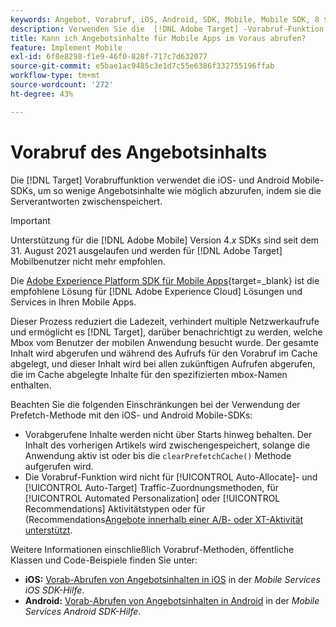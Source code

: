 ```yaml
---
keywords: Angebot, Vorabruf, iOS, Android, SDK, Mobile, Mobile SDK, 8 $
description: Verwenden Sie die  [!DNL Adobe Target] -Vorabruf-Funktion in den iOS- und Android Mobile-SDKs, um Angebotsinhalte durch Zwischenspeichern der Serverantworten so oft wie möglich abzurufen.
title: Kann ich Angebotsinhalte für Mobile Apps im Voraus abrufen?
feature: Implement Mobile
exl-id: 6f8e8298-f1e9-46f0-828f-717c7d632077
source-git-commit: e5bae1ac9485c3e1d7c55e6386f332755196ffab
workflow-type: tm+mt
source-wordcount: '272'
ht-degree: 43%

---
```


# Vorabruf des Angebotsinhalts

Die [!DNL Target] Vorabruffunktion verwendet die iOS- und Android Mobile-SDKs, um so wenige Angebotsinhalte wie möglich abzurufen, indem sie die Serverantworten zwischenspeichert.

>[!IMPORTANT]
>
>Unterstützung für die [!DNL Adobe Mobile] Version 4.*x* SDKs sind seit dem 31. August 2021 ausgelaufen und werden für [!DNL Adobe Target] Mobilbenutzer nicht mehr empfohlen.
>
>Die [Adobe Experience Platform SDK für Mobile Apps](https://developer.adobe.com/client-sdks/documentation/){target=_blank} ist die empfohlene Lösung für [!DNL Adobe Experience Cloud] Lösungen und Services in Ihren Mobile Apps.

Dieser Prozess reduziert die Ladezeit, verhindert multiple Netzwerkaufrufe und ermöglicht es [!DNL Target], darüber benachrichtigt zu werden, welche Mbox vom Benutzer der mobilen Anwendung besucht wurde. Der gesamte Inhalt wird abgerufen und während des Aufrufs für den Vorabruf im Cache abgelegt, und dieser Inhalt wird bei allen zukünftigen Aufrufen abgerufen, die im Cache abgelegte Inhalte für den spezifizierten mbox-Namen enthalten.

Beachten Sie die folgenden Einschränkungen bei der Verwendung der Prefetch-Methode mit den iOS- und Android Mobile-SDKs:

* Vorabgerufene Inhalte werden nicht über Starts hinweg behalten. Der Inhalt des vorherigen Artikels wird zwischengespeichert, solange die Anwendung aktiv ist oder bis die `clearPrefetchCache()` Methode aufgerufen wird.
* Die Vorabruf-Funktion wird nicht für [!UICONTROL Auto-Allocate]- und [!UICONTROL Auto-Target] Traffic-Zuordnungsmethoden, für [!UICONTROL Automated Personalization] oder [!UICONTROL Recommendations] Aktivitätstypen oder für (Recommendations[Angebote innerhalb einer A/B- oder XT-Aktivität unterstützt](https://experienceleague.adobe.com/docs/target/using/recommendations/recommendations-as-an-offer.html?lang=de).

Weitere Informationen einschließlich Vorabruf-Methoden, öffentliche Klassen und Code-Beispiele finden Sie unter:

* **iOS:** [Vorab-Abrufen von Angebotsinhalten in iOS](https://experienceleague.adobe.com/docs/mobile-services/ios/target-ios/c-mob-target-prefetch-ios.html?lang=de) in der *Mobile Services iOS SDK-Hilfe*.
* **Android:** [Vorab-Abrufen von Angebotsinhalten in Android](https://experienceleague.adobe.com/docs/mobile-services/android/target-android/c-mob-target-prefetch-android.html?lang=de) in der *Mobile Services Android SDK-Hilfe*.
